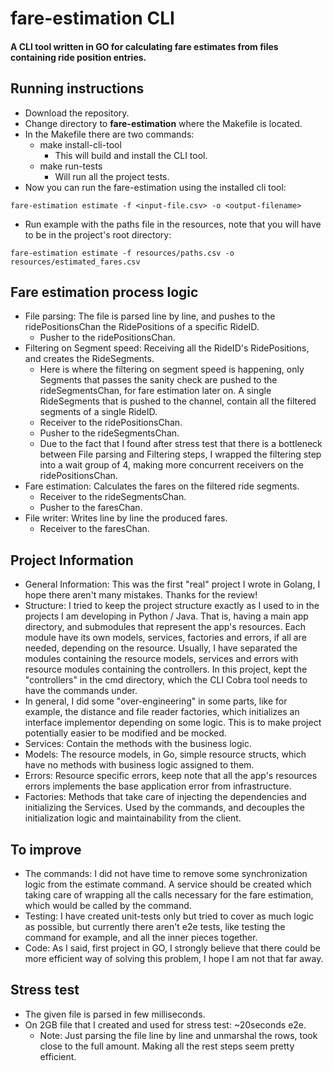 # fare-estimation CLI
#### A CLI tool written in GO for calculating fare estimates from files containing ride position entries.

## Running instructions

* Download the repository.
* Change directory to **fare-estimation** where the Makefile is located.
* In the Makefile there are two commands:
  * make install-cli-tool
    * This will build and install the CLI tool.
  * make run-tests
    * Will run all the project tests.
* Now you can run the fare-estimation using the installed cli tool:
```
fare-estimation estimate -f <input-file.csv> -o <output-filename>
```
* Run example with the paths file in the resources, note that you will have to be in the project's root directory:
```
fare-estimation estimate -f resources/paths.csv -o resources/estimated_fares.csv
```

## Fare estimation process logic
* File parsing: The file is parsed line by line, and pushes to the ridePositionsChan the RidePositions of a specific 
  RideID. 
  * Pusher to the ridePositionsChan.
* Filtering on Segment speed: Receiving all the RideID's RidePositions, and creates the RideSegments.
  * Here is where the filtering on segment speed is happening, only Segments that passes the sanity check are pushed
    to the rideSegmentsChan, for fare estimation later on. A single RideSegments that is pushed to the channel,
    contain all the filtered segments of a single RideID.
  * Receiver to the ridePositionsChan.
  * Pusher to the rideSegmentsChan.
  * Due to the fact that I found after stress test that there is a bottleneck between File parsing and Filtering steps,
    I wrapped the filtering step into a wait group of 4, making more concurrent receivers on the ridePositionsChan. 
* Fare estimation: Calculates the fares on the filtered ride segments.
  * Receiver to the rideSegmentsChan.
  * Pusher to the faresChan.
* File writer: Writes line by line the produced fares.
  * Receiver to the faresChan.

## Project Information
- General Information: This was the first "real" project I wrote in Golang, I hope there aren't many mistakes. Thanks
for the review!
- Structure: I tried to keep the project structure exactly as I used to in the projects I am developing in Python / Java.
That is, having a main app directory, and submodules that represent the app's resources. Each module have its own
models, services, factories and errors, if all are needed, depending on the resource. Usually, I have separated the
modules containing the resource models, services and errors with resource modules containing the controllers. In this
project, kept the "controllers" in the cmd directory, which the CLI Cobra tool needs to have the commands under.
- In general, I did some "over-engineering" in some parts, like for example, the distance and file reader factories,
which initializes an interface implementor depending on some logic. This is to make project potentially easier to
be modified and be mocked.
- Services: Contain the methods with the business logic.
- Models: The resource models, in Go, simple resource structs, which have no methods with business logic assigned to
them.
- Errors: Resource specific errors, keep note that all the app's resources errors implements the base application error
from infrastructure.
- Factories: Methods that take care of injecting the dependencies and initializing the Services. Used by the commands,
and decouples the initialization logic and maintainability from the client.

## To improve
- The commands: I did not have time to remove some synchronization logic from the estimate command. A service should
be created which taking care of wrapping all the calls necessary for the fare estimation, which would be called by
the command.
- Testing: I have created unit-tests only but tried to cover as much logic as possible, but currently there aren't
e2e tests, like testing the command for example, and all the inner pieces together.
- Code: As I said, first project in GO, I strongly believe that there could be more efficient way of solving this
problem, I hope I am not that far away.

## Stress test
- The given file is parsed in few milliseconds. 
- On 2GB file that I created and used for stress test: ~20seconds e2e.
  - Note: Just parsing the file line by line and unmarshal the rows, took close to the full amount. Making all
    the rest steps seem pretty efficient.
